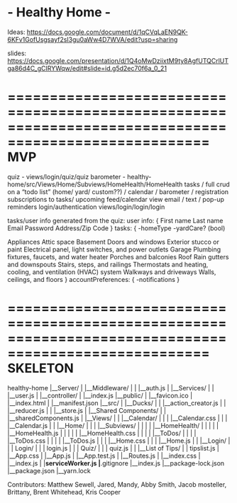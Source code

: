 <h1>- Healthy Home -</h1>

Ideas:
https://docs.google.com/document/d/1qCVqLaEN9QK-6KFv1GofUsgsayf2sI3gu0aWw4D7WVA/edit?usp=sharing

slides:
https://docs.google.com/presentation/d/1Q4oMwDziixtM9ty8AgfUTQCrlUTga86d4C_gCIRYWqw/edit#slide=id.g5d2ec70f6a_0_21

======================================================================================================
                                    MVP
======================================================================================================
quiz - views/login/quiz/quiz
barometer - healthy-home/src/Views/Home/Subviews/HomeHealth/HomeHealth
tasks / full crud on a “todo list” (home/ yard/ custom??) / calendar / barometer / registration 
subscriptions to tasks/ upcoming feed/calendar view
email / text / pop-up reminders
login/authentication views/login/login/login

tasks/user info generated from the quiz:
user info: {
  First name 
  Last name 
  Email 
  Password 
  Address/Zip Code 
}
tasks: {
  -homeType
  -yardCare? (bool)

  Appliances
  Attic space
  Basement
  Doors and windows
  Exterior stucco or paint
  Electrical panel, light switches, and power outlets
  Garage
  Plumbing fixtures, faucets, and water heater
  Porches and balconies
  Roof
  Rain gutters and downspouts
  Stairs, steps, and railings
  Thermostats and heating, cooling, and ventilation (HVAC) system
  Walkways and driveways
  Walls, ceilings, and floors
}
accountPreferences: {
  -notifications
}

======================================================================================================
                                      SKELETON
======================================================================================================

healthy-home
|__Server/
|  |__Middleware/
|  |  |__auth.js
|  |__Services/
|  |  |__user.js
|  |__controller/
|     |__index.js
|__public/
|  |__favicon.ico
|  |__index.html
|  |__manifest.json
|__src/
|  |__Ducks/
|  |  |__action_creator.js
|  |  |__reducer.js
|  |  |__store.js
|  |__Shared Components/
|  |  |__sharedComponents.js
|  |__Views/
|  |  |__Calendar/
|  |  |   |__Calendar.css
|  |  |   |__Calendar.js
|  |  |__Home/
|  |  |   |__Subviews/
|  |  |   |  |__HomeHealth/
|  |  |   |  |  |__HomeHealth.js 
|  |  |   |  |  |__HomeHealth.css
|  |  |   |  |__ToDos/
|  |  |   |     |__ToDos.css
|  |  |   |     |__ToDos.js
|  |  |   |__Home.css
|  |  |   |__Home.js
|  |  |__Login/
|  |  |    Login/
|  |  |      login.js
|  |  |    Quiz/
|  |  |      quiz.js
|  |  |__List of Tips/
|  |      tipslist.js
|  |__App.css
|  |__App.js
|  |__App.test.js
|  |__Routes.js
|  |__index.css
|  |__index.js
|  |__serviceWorker.js
|__.gitignore
|__index.js
|__package-lock.json
|__package.json
|__yarn.lock


Contributors: Matthew Sewell, Jared, Mandy, Abby Smith, Jacob mosteller, Brittany, Brent Whitehead, Kris Cooper
